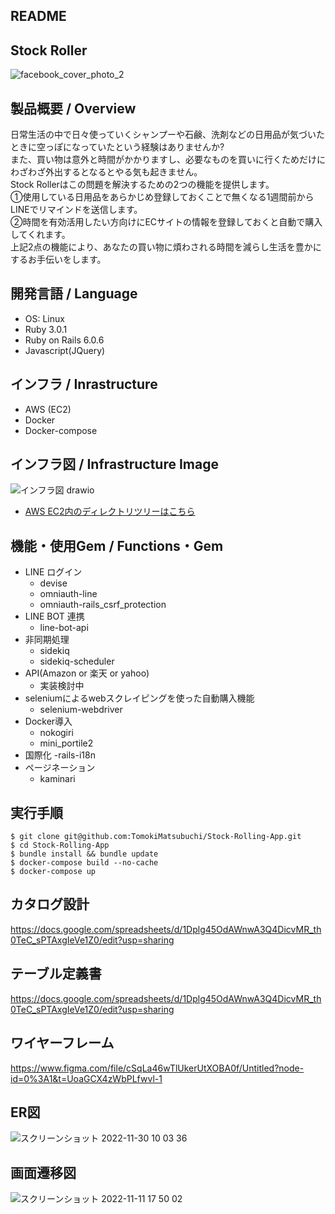 ## README

## Stock Roller
![facebook_cover_photo_2](https://user-images.githubusercontent.com/109142010/206126785-c8e09255-e155-4ba8-9e12-70fc1bc6de01.png)

## 製品概要 / Overview
日常生活の中で日々使っていくシャンプーや石鹸、洗剤などの日用品が気づいたときに空っぽになっていたという経験はありませんか?<br>
また、買い物は意外と時間がかかりますし、必要なものを買いに行くためだけにわざわざ外出するとなるとやる気も起きません。<br>
Stock Rollerはこの問題を解決するための2つの機能を提供します。<br>
①使用している日用品をあらかじめ登録しておくことで無くなる1週間前からLINEでリマインドを送信します。<br>
②時間を有効活用したい方向けにECサイトの情報を登録しておくと自動で購入してくれます。<br>
上記2点の機能により、あなたの買い物に煩わされる時間を減らし生活を豊かにするお手伝いをします。

## 開発言語 / Language
- OS: Linux
- Ruby 3.0.1
- Ruby on Rails 6.0.6
- Javascript(JQuery)

## インフラ / Inrastructure
- AWS (EC2)
- Docker
- Docker-compose

## インフラ図 / Infrastructure Image
![インフラ図 drawio](https://user-images.githubusercontent.com/109142010/206839880-81f7f727-6515-4ec0-bd1d-3c7c4074d7c5.png)
- [AWS EC2内のディレクトリツリーはこちら](https://github.com/TomokiMatsubuchi/Stock-Rolling-App/issues/62#issue-1488194590)



## 機能・使用Gem / Functions・Gem
- LINE ログイン
  - devise
  - omniauth-line
  - omniauth-rails_csrf_protection
- LINE BOT 連携
  - line-bot-api
- 非同期処理
  - sidekiq
  - sidekiq-scheduler
- API(Amazon or 楽天 or yahoo)
  - 実装検討中
- seleniumによるwebスクレイピングを使った自動購入機能
  - selenium-webdriver
- Docker導入
  - nokogiri
  - mini_portile2
- 国際化
  -rails-i18n
- ページネーション
  - kaminari
  
## 実行手順
```
$ git clone git@github.com:TomokiMatsubuchi/Stock-Rolling-App.git
$ cd Stock-Rolling-App
$ bundle install && bundle update
$ docker-compose build --no-cache
$ docker-compose up
```

## カタログ設計
https://docs.google.com/spreadsheets/d/1Dplg45OdAWnwA3Q4DicvMR_th0TeC_sPTAxgIeVe1Z0/edit?usp=sharing

## テーブル定義書
https://docs.google.com/spreadsheets/d/1Dplg45OdAWnwA3Q4DicvMR_th0TeC_sPTAxgIeVe1Z0/edit?usp=sharing

## ワイヤーフレーム
https://www.figma.com/file/cSqLa46wTlUkerUtXOBA0f/Untitled?node-id=0%3A1&t=UoaGCX4zWbPLfwvl-1

## ER図
![スクリーンショット 2022-11-30 10 03 36](https://user-images.githubusercontent.com/109142010/204688148-86f9b565-a37b-44fb-98e9-f65e1d87af4f.png)




## 画面遷移図
![スクリーンショット 2022-11-11 17 50 02](https://user-images.githubusercontent.com/109142010/201307960-78040376-f52a-4024-bc5b-c5608ac9ab2d.png)


